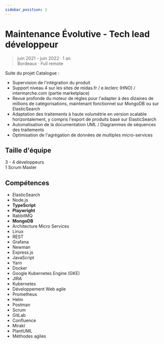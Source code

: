 ```yaml
---
sidebar_position: 2
---
```


# Maintenance Évolutive - Tech lead développeur

> juin 2021 - juin 2022 · 1 an
> \
> Bordeaux · Full remote

Suite du projet Catalogue :

- Supervision de l'intégration du produit
- Support niveau 4 sur les sites de midas.fr / e.leclerc (HNO) / intermarche.com (partie marketplace)
- Revue profonde du moteur de règles pour l'adapter à des dizaines de millions de catégorisations, maintenant fonctionnel sur MongoDB ou sur ElasticSearch
- Adaptation des traitements à haute volumétrie en version scalable horizontalement, y compris l'export de produits basé sur ElasticSearch
- Automatisation de la documentation UML / Diagrammes de séquences des traitements
- Optimisation de l'agrégation de données de multiples micro-services

## Taille d'équipe

3 - 4 développeurs\
1 Scrum Master

## Compétences

- ElasticSearch
- Node.js
- **TypeScript**
- **Playwright**
- RabbitMQ
- **MongoDB**
- Architecture Micro Services
- Linux
- REST
- Grafana
- Newman
- Express.js
- JavaScript
- Yarn
- Docker
- Google Kubernetes Engine (GKE)
- JIRA
- Kubernetes
- Développement Web agile
- Prometheus
- Helm
- Postman
- Scrum
- GitLab
- Confluence
- Mirakl
- PlantUML
- Méthodes agiles
